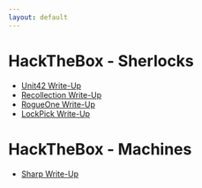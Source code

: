 ```yaml
---
layout: default
---
```


# HackTheBox - Sherlocks

- <a href="/blog/write-ups/sherlocks-unit42.html">Unit42 Write-Up</a>
- <a href="/blog/write-ups/sherlocks-recollection.html">Recollection Write-Up</a>
- <a href="/blog/write-ups/sherlocks-rogueone.html">RogueOne Write-Up</a>
- <a href="/blog/write-ups/sherlocks-lockpick1.html">LockPick Write-Up</a>

# HackTheBox - Machines

- <a href="/blog/write-ups/machines-sharp.html">Sharp Write-Up</a>
